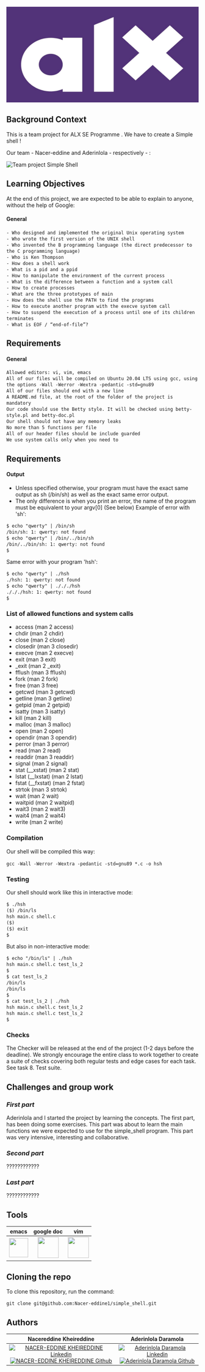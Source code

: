 <p align = "center">
<img width="700px" height="250" src=./pictures/alx-se-logo.jpg>
</p>

## Background Context
This is a team project for ALX SE Programme . We have to create a Simple shell !

Our team - Nacer-eddine and Aderinlola - respectively - :

![Team project Simple Shell](./pictures/)

## Learning Objectives

At the end of this project, we are expected to be able to explain to anyone, without the help of Google:
#### General

    - Who designed and implemented the original Unix operating system
    - Who wrote the first version of the UNIX shell
    - Who invented the B programming language (the direct predecessor to the C programming language)
    - Who is Ken Thompson
    - How does a shell work
    - What is a pid and a ppid
    - How to manipulate the environment of the current process
    - What is the difference between a function and a system call
    - How to create processes
    - What are the three prototypes of main
    - How does the shell use the PATH to find the programs
    - How to execute another program with the execve system call
    - How to suspend the execution of a process until one of its children terminates
    - What is EOF / “end-of-file”?
    
## Requirements

#### General

    Allowed editors: vi, vim, emacs
    All of our files will be compiled on Ubuntu 20.04 LTS using gcc, using the options -Wall -Werror -Wextra -pedantic -std=gnu89
    All of our files should end with a new line
    A README.md file, at the root of the folder of the project is mandatory
    Our code should use the Betty style. It will be checked using betty-style.pl and betty-doc.pl
    Our shell should not have any memory leaks
    No more than 5 functions per file
    All of our header files should be include guarded
    We use system calls only when you need to

## Requirements

#### Output
   - Unless specified otherwise, your program must have the exact same output as sh (/bin/sh) as well as the exact same error output.
   - The only difference is when you print an error, the name of the program must be equivalent to your argv[0] (See below)
 Example of error with 'sh':
 ```
 $ echo "qwerty" | /bin/sh
/bin/sh: 1: qwerty: not found
$ echo "qwerty" | /bin/../bin/sh
/bin/../bin/sh: 1: qwerty: not found
$
```
Same error with your program 'hsh':
```
$ echo "qwerty" | ./hsh
./hsh: 1: qwerty: not found
$ echo "qwerty" | ./././hsh
./././hsh: 1: qwerty: not found
$
```

### List of allowed functions and system calls
- access (man 2 access)
- chdir (man 2 chdir)
- close (man 2 close)
- closedir (man 3 closedir)
- execve (man 2 execve)
- exit (man 3 exit)
- _exit (man 2 _exit)
- fflush (man 3 fflush)
- fork (man 2 fork)
- free (man 3 free)
- getcwd (man 3 getcwd)
- getline (man 3 getline)
- getpid (man 2 getpid)
- isatty (man 3 isatty)
- kill (man 2 kill)
- malloc (man 3 malloc)
- open (man 2 open)
- opendir (man 3 opendir)
- perror (man 3 perror)
- read (man 2 read)
- readdir (man 3 readdir)
- signal (man 2 signal)
- stat (__xstat) (man 2 stat)
- lstat (__lxstat) (man 2 lstat)
- fstat (__fxstat) (man 2 fstat)
- strtok (man 3 strtok)
- wait (man 2 wait)
- waitpid (man 2 waitpid)
- wait3 (man 2 wait3)
- wait4 (man 2 wait4)
- write (man 2 write)

### Compilation
Our shell will be compiled this way:

```gcc -Wall -Werror -Wextra -pedantic -std=gnu89 *.c -o hsh```

### Testing
Our shell should work like this in interactive mode:
```
$ ./hsh
($) /bin/ls
hsh main.c shell.c
($)
($) exit
$
```
But also in non-interactive mode:
```
$ echo "/bin/ls" | ./hsh
hsh main.c shell.c test_ls_2
$
$ cat test_ls_2
/bin/ls
/bin/ls
$
$ cat test_ls_2 | ./hsh
hsh main.c shell.c test_ls_2
hsh main.c shell.c test_ls_2
$
```

### Checks
The Checker will be released at the end of the project (1-2 days before the deadline). We strongly encourage the entire class to work together to create a suite of checks covering both regular tests and edge cases for each task. See task 8. Test suite.

## Challenges and group work

### *First part*

Aderinlola and I started the project by learning the concepts. The first part, has been doing some exercises. This part was about to learn the main functions we were expected to use for the simple_shell program. This part was very intensive, interesting and collaborative.

### *Second part*

????????????

### *Last part*

????????????

## Tools

| emacs | google doc | vim |
|:---:|:---:|:---:|
| <img width="50" height="50" src=./pictures/logo_emacs.png> | <img width="55" height="55" src=./pictures/logo_google_doc.png> | <img width="55" height="55" src=./pictures/logo-vim.png>

## Cloning the repo
To clone this repository, run the command:
```
git clone git@github.com:Nacer-eddine1/simple_shell.git
```

## Authors

| Nacereddine Kheireddine | Aderinlola Daramola |
|:---:|:---:|
|<a href="https://www.linkedin.com/in/k-nacereddine/"> <img alt="NACER-EDDINE KHEIREDDINE Linkedin" width="40px" src=./pictures/logo_linkedin.png> <a href="https://github.com/Nacer-eddine1"> <img alt="NACER-EDDINE KHEIREDDINE Github" width="40px" src=./pictures/logo_github.png> | <a href="https://www.linkedin.com/in/aderinlola-daramola-4974a823a/"> <img alt="Aderinlola Daramola Linkedin" width="40px" src=./pictures/logo_linkedin.png> <a href="https://github.com/Aderynlola"> <img alt="Aderinlola Daramola Github" width="40px" src=./pictures/logo_github.png> |
